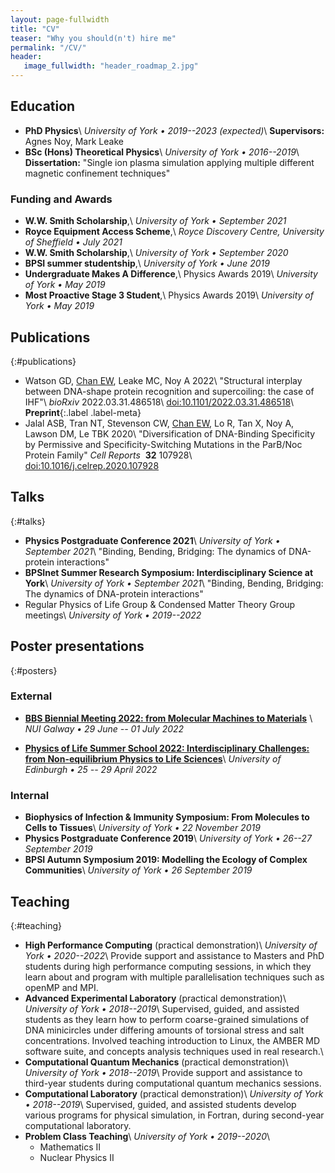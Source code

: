 ```yaml
---
layout: page-fullwidth
title: "CV"
teaser: "Why you should(n't) hire me"
permalink: "/CV/"
header:
   image_fullwidth: "header_roadmap_2.jpg"
---
```


## Education

* **PhD Physics**\\
  *University of York &bull; 2019--2023 (expected)*\\
  **Supervisors:** Agnes Noy, Mark Leake
* **BSc (Hons) Theoretical Physics**\\
  *University of York &bull; 2016--2019*\\
  **Dissertation:**
  "Single ion plasma simulation applying multiple different magnetic confinement techniques"

### Funding and Awards
 * **W.W. Smith Scholarship**,\\
  *University of York &bull; September 2021*
 * **Royce Equipment Access Scheme**,\\
  *Royce Discovery Centre, University of Sheffield &bull; July 2021*
 * **W.W. Smith Scholarship**,\\
  *University of York &bull; September 2020*
 * **BPSI summer studentship**,\\
  *University of York &bull; June 2019*
 * **Undergraduate Makes A Difference**,\\
  Physics Awards 2019\\
  *University of York &bull; May 2019*  
 * **Most Proactive Stage 3 Student**,\\
  Physics Awards 2019\\
  *University of York &bull; May 2019*

## Publications
{:#publications}

* Watson&nbsp;GD,
  <u>Chan&nbsp;EW</u>,
  Leake&nbsp;MC,
  Noy&nbsp;A
  2022\\
  "Structural interplay between DNA-shape protein recognition and supercoiling:
  the case of IHF"\\
  *bioRxiv*
  2022.03.31.486518\\
  [doi:10.1101/2022.03.31.486518](https://doi.org/10.1101/2022.03.31.486518)\\
  **Preprint**{:.label .label-meta}&nbsp;
* Jalal&nbsp;ASB,
  Tran&nbsp;NT,
  Stevenson&nbsp;CW,
  <u>Chan&nbsp;EW</u>,
  Lo&nbsp;R,
  Tan&nbsp;X,
  Noy&nbsp;A,
  Lawson&nbsp;DM,
  Le&nbsp;TBK
  2020\\
  "Diversification of DNA-Binding Specificity by Permissive and Specificity-Switching Mutations in the ParB/Noc Protein Family"
  *Cell&nbsp;Reports&nbsp;*
  **32**
  107928\\
  [doi:10.1016/j.celrep.2020.107928](https://doi.org/10.1016/j.celrep.2020.107928)

## Talks
{:#talks}


* **Physics Postgraduate Conference 2021**\\
  *University of York &bull; September 2021*\\
  "Binding, Bending, Bridging: The dynamics of DNA-protein interactions"
* **BPSInet Summer Research Symposium: Interdisciplinary Science at York**\\
  *University of York &bull; September 2021*\\
  "Binding, Bending, Bridging: The dynamics of DNA-protein interactions"
* Regular Physics of Life Group & Condensed Matter Theory Group meetings\\
  *University of York &bull; 2019--2022*

## Poster presentations
{:#posters}

### External

* **[BBS Biennial Meeting 2022: from Molecular Machines to Materials](https://nuigalwayschoolofchemistry.clr.events/event/132006:british-biophysical-society-biennial-meeting-2022-from-molecular-machines-to-materials)**
  \\
  *NUI Galway &bull; 29 June -- 01 July 2022*

* **[Physics of Life Summer School 2022: Interdisciplinary Challenges: from Non-equilibrium Physics to Life Sciences](https://www.physicsoflife.org.uk/physics-of-life-summer-school-2022.html)**\\
*University of Edinburgh &bull; 25 -- 29 April 2022*

### Internal

* **Biophysics of Infection & Immunity Symposium:
  From Molecules to Cells to Tissues**\\
  *University of York &bull; 22 November 2019*
* **Physics Postgraduate Conference 2019**\\
  *University of York &bull; 26--27 September 2019*
* **BPSI Autumn Symposium 2019:
  Modelling the Ecology of Complex Communities**\\
  *University of York &bull; 26 September 2019*

## Teaching
{:#teaching}

* **High Performance Computing** (practical demonstration)\\
  *University of York &bull; 2020--2022*\\
  Provide support and assistance to Masters and PhD students during high performance computing sessions, in which they learn about and program with multiple parallelisation techniques such as openMP and MPI.
* **Advanced Experimental Laboratory** (practical demonstration)\\
  *University of York &bull; 2018--2019*\\
  Supervised, guided, and assisted students as they learn how to perform coarse-grained 
  simulations of DNA minicircles under differing amounts of torsional stress and salt 
  concentrations. Involved teaching introduction to Linux, the AMBER MD software 
  suite, and concepts analysis techniques used in real research.\\
* **Computational Quantum Mechanics** (practical demonstration)\\
  *University of York &bull; 2018--2019*\\
  Provide support and assistance to third-year students during computational quantum mechanics sessions.
* **Computational Laboratory** (practical demonstration)\\
  *University of York &bull; 2018--2019*\\
  Supervised, guided, and assisted students develop various programs for
  physical simulation, in Fortran, during second-year computational laboratory.
* **Problem Class Teaching**\\
    *University of York &bull; 2019--2020*\\
    * Mathematics II
    * Nuclear Physics II